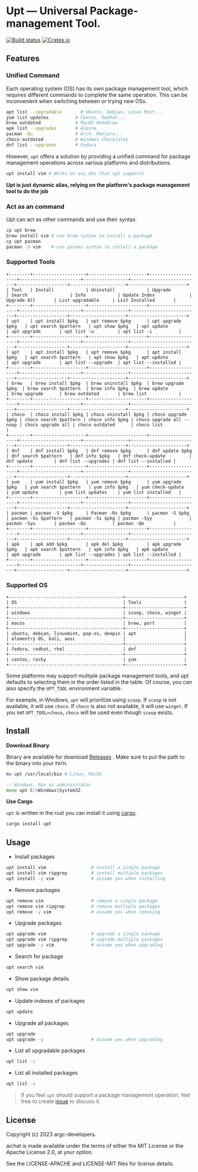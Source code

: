 # Upt — **U**niversal **P**ackage-management **T**ool.

[![Build status](https://github.com/sigoden/aichat/actions/workflows/ci.yaml/badge.svg)](https://github.com/sigoden/upt/actions)
[![Crates.io](https://img.shields.io/crates/v/upt.svg)](https://crates.io/crates/upt)

## Features

### Unified Command

Each operating system (OS) has its own package management tool, which requires different commands to complete the same operation.
This can be inconvenient when switching between or trying new OSs. 

```sh
apt list --upgradable       # Ubuntu, Debian, Linux Mint...
yum list updates          # Centos, Redhat...
brew outdated             # MacOS Homebrew
apk list --upgrades       # Alpine
pacman -Qu                # Arch, Manjaro...
choco outdated            # Windows Chocolatey
dnf list --upgrades       # Fedora
```

However, `upt` offers a solution by providing a unified command for package management operations across various platforms and distributions. 

```sh
upt install vim # Works on any OSs that upt supports
```

**Upt is just dynamic alias, relying on the platform's package management tool to do the job**

### Act as an command

Upt can act as other commands and use their syntax.

```sh
cp upt brew
brew install vim # use brew syntax to install a package
cp upt pacman
pacman -S vim    # use pacman syntax to install a package
```

### Supported Tools

```
+--------+--------------------+----------------------+--------------------+-----------------------+-----------------+--------------------------+-------------------+---------------------+----------------------+
| Tool   | Install            | Uninstall            | Upgrade            | Search                | Info            | Update Index             | Upgrade All       | List upgradable     | List Installed       |
+--------+--------------------+----------------------+--------------------+-----------------------+-----------------+--------------------------+-------------------+---------------------+----------------------+
| upt    | upt install $pkg   | upt remove $pkg      | upt upgrade $pkg   | upt search $pattern   | upt show $pkg   | upt update               | upt upgrade       | upt list -u         | upt list -i          |
+--------+--------------------+----------------------+--------------------+-----------------------+-----------------+--------------------------+-------------------+---------------------+----------------------+
| apt    | apt install $pkg   | apt remove $pkg      | apt install $pkg   | apt search $pattern   | apt show $pkg   | apt update               | apt upgrade       | apt list --upgrade  | apt list --installed |
+--------+--------------------+----------------------+--------------------+-----------------------+-----------------+--------------------------+-------------------+---------------------+----------------------+
| brew   | brew install $pkg  | brew uninstall $pkg  | brew upgrade $pkg  | brew search $pattern  | brew info $pkg  | brew update              | brew upgrade      | brew outdated       | brew list            |
+--------+--------------------+----------------------+--------------------+-----------------------+-----------------+--------------------------+-------------------+---------------------+----------------------+
| choco  | choco install $pkg | choco uninstall $pkg | choco upgrade $pkg | choco search $pattern | choco info $pkg | choco upgrade all --noop | choco upgrade all | choco outdated      | choco list           |
+--------+--------------------+----------------------+--------------------+-----------------------+-----------------+--------------------------+-------------------+---------------------+----------------------+
| dnf    | dnf install $pkg   | dnf remove $pkg      | dnf update $pkg    | dnf search $pattern   | dnf info $pkg   | dnf check-update         | dnf update        | dnf list --upgrades | dnf list --installed |
+--------+--------------------+----------------------+--------------------+-----------------------+-----------------+--------------------------+-------------------+---------------------+----------------------+
| yum    | yum install $pkg   | yum remove $pkg      | yum upgrade $pkg   | yum search $pattern   | yum info $pkg   | yum check-update         | yum update        | yum list updates    | yum list installed   |
+--------+--------------------+----------------------+--------------------+-----------------------+-----------------+--------------------------+-------------------+---------------------+----------------------+
| pacman | pacman -S $pkg     | Pacman -Rs $pkg      | pacman -S $pkg     | pacman -Ss $pattern   | pacman -Si $pkg | pacman -Syy              | pacman -Syu       | pacman -Qu          | pacman -Qe           |
+--------+--------------------+----------------------+--------------------+-----------------------+-----------------+--------------------------+-------------------+---------------------+----------------------+
| apk    | apk add $pkg       | apk del $pkg         | apk upgrade $pkg   | apk search $pattern   | apk info $pkg   | apk update               | apk upgrade       | apk list --upgrades | apk list --installed |
+--------+--------------------+----------------------+--------------------+-----------------------+-----------------+--------------------------+-------------------+---------------------+----------------------+
```

### Supported OS

```
+-------------------------------------------+----------------------+
| OS                                        | Tools                |
+-------------------------------------------+----------------------+
| windows                                   | scoop, choco, winget |
+-------------------------------------------+----------------------+
| macos                                     | brew, port           |
+-------------------------------------------+----------------------+
| ubuntu, debian, linuxmint, pop-os, deepin | apt                  |
| elementry OS, kali, aosc                  |                      |
+-------------------------------------------+----------------------+
| fedora, redhat, rhel                      | dnf                  |
+-------------------------------------------+----------------------+
| centos, rocky                             | yum                  |
+-------------------------------------------+----------------------+
```

Some platforms may support multiple package management tools, and upt defaults to selecting them in the order listed in the table. 
Of course, you can also specify the `UPT_TOOL` environment variable.

For example, in Windows, `upt` will prioritize using `scoop`. If `scoop` is not available, it will use `choco`. If `choco` is also not available, it will use `winget`. If you set `UPT_TOOL=choco`, `choco` will be used even though `scoop` exists.

## Install

**Download Binary**

Binary are available for download [Releases](https://github.com/sigoden/upt/releases) . Make sure to put the path to the binary into your `PATH`.

```sh
mv upt /usr/local/bin # Linux, MacOS
```

```bat
:: Windows, Run as administrator
move upt C:\Windows\System32
```

**Use Cargo**

`upt` is written in the rust you can install it using [cargo](https://doc.rust-lang.org/stable/cargo/).

```sh
cargo install upt
```

## Usage

- Install packages

```sh
upt install vim                 # install a single package
upt install vim ripgrep         # install multiple packages
upt install -y vim              # assume yes when installing
```

- Remove packages

```sh
upt remove vim                  # remove a single package
upt remove vim ripgrep          # remove multiple packages
upt remove -y vim               # assume yes when removing
```

- Upgrade packages

```sh
upt upgrade vim                 # upgrade a single package
upt upgrade vim ripgrep         # upgrade multiple packages
upt upgrade -y vim              # assume yes when upgrading
```

- Search for package

```sh
upt search vim
```

- Show package details

```sh
upt show vim
```

- Update indexes of packages

```sh
upt update
```

- Upgrade all packages

```sh
upt upgrade
upt upgrade -y                  # assume yes when upgrading
```

- List all upgradable packages

```sh
upt list -i
```

- List all installed packages

```sh
upt list -u
```
> If you feel `upt` should support a package management operation, feel free to create [issue](https://github.com/sigoden/upt/issues/new) to discuss it.

## License

Copyright (c) 2023 argc-developers.

aichat is made available under the terms of either the MIT License or the Apache License 2.0, at your option.

See the LICENSE-APACHE and LICENSE-MIT files for license details.
